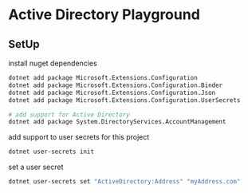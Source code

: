 # Active Directory Playground

## SetUp

install nuget dependencies

```bash
dotnet add package Microsoft.Extensions.Configuration
dotnet add package Microsoft.Extensions.Configuration.Binder
dotnet add package Microsoft.Extensions.Configuration.Json
dotnet add package Microsoft.Extensions.Configuration.UserSecrets

# add support for Active Directory
dotnet add package System.DirectoryServices.AccountManagement
```

add support to user secrets for this project

```bash
dotnet user-secrets init
```

set a user secret

```bash
dotnet user-secrets set "ActiveDirectory:Address" "myAddress.com"
```